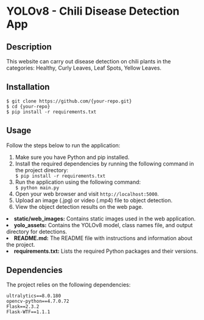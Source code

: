 <!DOCTYPE html>
<html lang="en">
<head>
  <meta charset="UTF-8">
</head>
<body>
  <h1>YOLOv8 - Chili Disease Detection App</h1>
  
  <div class="section">
    <h2 class="section-title">Description</h2>
    <p>
      This website can carry out disease detection on chili plants in the categories: Healthy, Curly Leaves, Leaf Spots, Yellow Leaves.
    </p>
  </div>
  
  <div class="section">
    <h2 class="section-title">Installation</h2>
    <div class="code-block">
      <code>$ git clone https://github.com/{your-repo.git}</code><br>
      <code>$ cd {your-repo}</code><br>
      <code>$ pip install -r requirements.txt</code>
    </div>
  </div>
  
  <div class="section">
    <h2 class="section-title">Usage</h2>
    <p>Follow the steps below to run the application:</p>
    <ol>
      <li>Make sure you have Python and pip installed.</li>
      <li>Install the required dependencies by running the following command in the project directory:</li>
      <div class="code-block">
        <code>$ pip install -r requirements.txt</code>
      </div>
      <li>Run the application using the following command:</li>
      <div class="code-block">
        <code>$ python main.py</code>
      </div>
      <li>Open your web browser and visit <code>http://localhost:5000</code>.</li>
      <li>Upload an image (.jpg) or video (.mp4) file to object detection.</li>
      <li>View the object detection results on the web page.</li>
    </ol>
  </div>

<li><strong>static/web_images:</strong> Contains static images used in the web application.</li>
<li><strong>yolo_assets:</strong> Contains the YOLOv8 model, class names file, and output directory for detections.</li>
<li><strong>README.md:</strong> The README file with instructions and information about the project.</li>
<li><strong>requirements.txt:</strong> Lists the required Python packages and their versions.</li>
</ul>
</div>

<div class="section">
<h2 class="section-title">Dependencies</h2>
<p>The project relies on the following dependencies:</p>
<div class="code-block">
<code>ultralytics==8.0.180</code><br>
<code>opencv-python==4.7.0.72</code><br>
<code>Flask==2.3.2</code><br>
<code>Flask-WTF==1.1.1</code><br>
</div>

</div>
</div>

</body>

</html>
